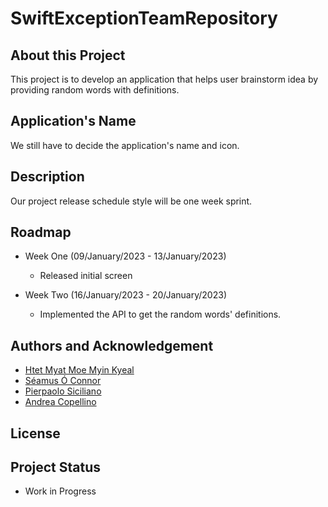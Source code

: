 # SwiftExceptionTeamRepository

## About this Project

This project is to develop an application that helps user brainstorm idea by providing random words with definitions.

## Application's Name

We still have to decide the application's name and icon.

## Description

Our project release schedule style will be one week sprint.

## Roadmap

- Week One (09/January/2023 - 13/January/2023)
  -  Released initial screen 

- Week Two (16/January/2023 - 20/January/2023)
  - Implemented the API to get the random words' definitions.

## Authors and Acknowledgement

- [Htet Myat Moe Myin Kyeal](https://github.com/AngelicaMoeMyintKyeal)
- [Séamus Ó Connor](https://github.com/shinra-electric)
- [Pierpaolo Siciliano](https://github.com/PierSic-dev)
- [Andrea Copellino](https://github.com/andreacopellino1)

## License

## Project Status

- Work in Progress
